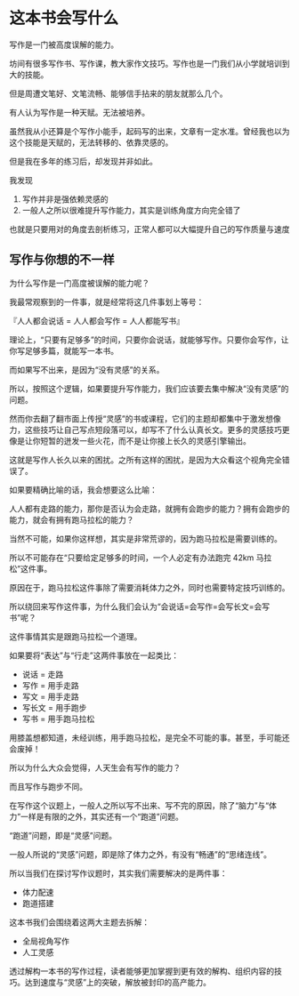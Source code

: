 # 这本书会写什么

写作是一门被高度误解的能力。

坊间有很多写作书、写作课，教大家作文技巧。写作也是一门我们从小学就培训到大的技能。

但是周遭文笔好、文笔流畅、能够信手拈来的朋友就那么几个。

有人认为写作是一种天赋。无法被培养。

虽然我从小还算是个写作小能手，起码写的出来，文章有一定水准。曾经我也以为这个技能是天赋的，无法转移的、依靠灵感的。

但是我在多年的练习后，却发现并非如此。

我发现

1. 写作并非是强依赖灵感的
2. 一般人之所以很难提升写作能力，其实是训练角度方向完全错了

也就是只要用对的角度去剖析练习，正常人都可以大幅提升自己的写作质量与速度

## 写作与你想的不一样

为什么写作是一门高度被误解的能力呢？

我最常观察到的一件事，就是经常将这几件事划上等号：

『人人都会说话 = 人人都会写作 = 人人都能写书』

理论上，“只要有足够多”的时间，只要你会说话，就能够写作。只要你会写作，让你写足够多篇，就能写一本书。

而如果写不出来，是因为“没有灵感”的关系。

所以，按照这个逻辑，如果要提升写作能力，我们应该要去集中解决“没有灵感”的问题。

然而你去翻了翻市面上传授“灵感”的书或课程，它们的主题却都集中于激发想像力，这些技巧让自己写点短段落可以，却写不了什么认真长文。更多的灵感技巧更像是让你短暂的迸发一些火花，而不是让你接上长久的灵感引擎输出。

这就是写作人长久以来的困扰。之所有这样的困扰，是因为大众看这个视角完全错误了。

如果要精确比喻的话，我会想要这么比喻：

人人都有走路的能力，那你是否认为会走路，就拥有会跑步的能力？拥有会跑步的能力，就会有拥有跑马拉松的能力？

当然不可能，如果你这样想，其实是非常荒谬的，因为跑马拉松是需要训练的。

所以不可能存在“只要给定足够多的时间，一个人必定有办法跑完 42km 马拉松”这件事。

原因在于，跑马拉松这件事除了需要消耗体力之外，同时也需要特定技巧训练的。

所以绕回来写作这件事，为什么我们会认为“会说话=会写作=会写长文=会写书”呢？

这件事情其实是跟跑马拉松一个道理。

如果要将“表达”与“行走”这两件事放在一起类比：

* 说话 = 走路
* 写作 = 用手走路
* 写文 = 用手走路
* 写长文 = 用手跑步
* 写书 = 用手跑马拉松

用膝盖想都知道，未经训练，用手跑马拉松，是完全不可能的事。甚至，手可能还会废掉！

所以为什么大众会觉得，人天生会有写作的能力？

而且写作与跑步不同。

在写作这个议题上，一般人之所以写不出来、写不完的原因，除了“脑力”与“体力”一样是有限的之外，其实还有一个“跑道”问题。

“跑道”问题，即是“灵感”问题。

一般人所说的“灵感”问题，即是除了体力之外，有没有“畅通”的“思绪连线”。

所以当我们在探讨写作议题时，其实我们需要解决的是两件事：

* 体力配速
* 跑道搭建

这本书我们会围绕着这两大主题去拆解：

* 全局视角写作
* 人工灵感

透过解构一本书的写作过程，读者能够更加掌握到更有效的解构、组织内容的技巧。达到速度与“灵感”上的突破，解放被封印的高产能力。
